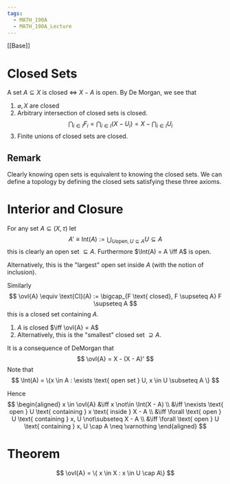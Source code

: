 ```yaml
---
tags:
  - MATH_190A
  - MATH_190A_Lecture
---
```

[[Base]]

# Closed Sets
A set $A \subseteq X$ is closed $\iff$ $X - A$ is open. By De Morgan, we see that 
1. $\varnothing, X$ are closed
2. Arbitrary intersection of closed sets is closed. 
$$
\bigcap_{i \in I}F_{i} 
= 
\bigcap_{i\in I} (X - U_{i})
= 
X - \bigcap_{i\in I } U_{i}
$$
3. Finite unions of closed sets are closed. 

## Remark 
Clearly knowing open sets is equivalent to knowing the closed sets. We can define a topology by defining the closed sets satisfying these three axioms.

# Interior and Closure
For any set $A \subseteq (X, \tau)$ let 
$$
A' \equiv \text{Int}(A) := \bigcup_{U \text{open}, U \subseteq A} U \subseteq A
$$
this is clearly an open set $\subseteq A$. Furthermore $\Int(A) = A \iff A$ is open. 

Alternatively, this is the "largest" open set inside $A$ (with the notion of inclusion). 

Similarly
$$
\ovl{A} \equiv \text{Cl}(A) := \bigcap_{F \text{ closed}, F \supseteq A} F
\supseteq A
$$
this is a closed set containing $A$. 
1. $A$ is closed $\iff \ovl{A} = A$ 
2. Alternatively, this is the "smallest" closed set $\supseteq A$. 

It is a consequence of DeMorgan that 
$$
\ovl{A} = X - (X - A)'
$$
Note that 
$$
\Int(A) = \{x \in A : \exists \text{ open set } U, x \in U \subseteq A \}
$$

Hence 
$$
\begin{aligned}
x \in \ovl{A}
&\iff x \not\in \Int(X - A) \\
&\iff \nexists \text{ open } U \text{ containing } x \text{ inside } X - A \\
&\iff \forall \text{ open } U \text{ containing } x, U \not\subseteq X - A \\
&\iff \forall \text{ open } U \text{ containing } x, U \cap A \neq \varnothing
\end{aligned}
$$
# Theorem 
$$
\ovl{A} = \{ x \in X : x \in U \cap A\} 
$$
